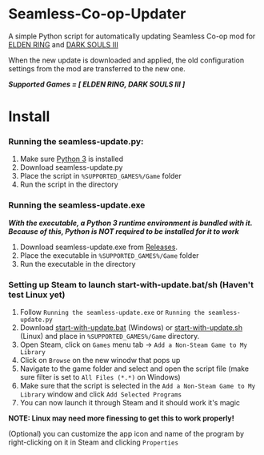 # Seamless-Co-op-Updater
A simple Python script for automatically updating Seamless Co-op mod for [ELDEN RING](https://github.com/LukeYui/EldenRingSeamlessCoopRelease/) and [DARK SOULS III](https://github.com/LukeYui/DarkSouls3SeamlessCoopRelease/)

When the new update is downloaded and applied, the old configuration settings from the mod are transferred to the new one.

***Supported Games = [ ELDEN RING, DARK SOULS III ]***

# Install

### Running the seamless-update.py:

1. Make sure [Python 3](https://www.python.org/downloads/) is installed
2. Download seamless-update.py
3. Place the script in `%SUPPORTED_GAMES%/Game` folder
4. Run the script in the directory

### Running the seamless-update.exe

**_With the executable, a Python 3 runtime environment is bundled with it. Because of this, Python is NOT required to be installed for it to work_**

1. Download seamless-update.exe from [Releases](https://github.com/Ori-Jakob/Seamless-Co-op-Updater/releases/latest).
2. Place the executable in `%SUPPORTED_GAMES%/Game` folder
3. Run the executable in the directory


### Setting up Steam to launch start-with-update.bat/sh (Haven't test Linux yet)
1. Follow `Running the seamless-update.exe` or `Running the seamless-update.py`
2. Download [start-with-update.bat](https://github.com/Ori-Jakob/Seamless-Co-op-Updater/releases/latest) (Windows) or [start-with-update.sh](https://github.com/Ori-Jakob/Seamless-Co-op-Updater/releases/latest) (Linux) and place in `%SUPPORTED_GAMES%/Game` directory.
3. Open Steam, click on `Games` menu tab -> `Add a Non-Steam Game to My Library`
4. Click on `Browse` on the new winodw that pops up
5. Navigate to the game folder and select and open the script file (make sure filter is set to `All Files (*.*)` on Windows)
6. Make sure that the script is selected in the `Add a Non-Steam Game to My Library` window and click `Add Selected Programs`
7. You can now launch it through Steam and it should work it's magic

**NOTE: Linux may need more finessing to get this to work properly!**

(Optional) you can customize the app icon and name of the program by right-clicking on it in Steam and clicking `Properties`

